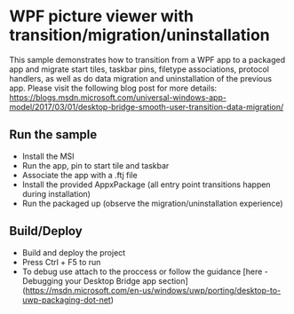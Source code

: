 # WPF picture viewer with transition/migration/uninstallation

This sample demonstrates how to transition from a WPF app to a packaged app and migrate start tiles, taskbar pins, filetype associations, protocol handlers, as well as do data migration and uninstallation of the previous app.
Please visit the following blog post for more details: https://blogs.msdn.microsoft.com/universal-windows-app-model/2017/03/01/desktop-bridge-smooth-user-transition-data-migration/


Run the sample
-------------------------------
 - Install the MSI 
 - Run the app, pin to start tile and taskbar
 - Associate the app with a .ftj file
 - Install the provided AppxPackage (all entry point transitions happen during installation)
 - Run the packaged up (observe the migration/uninstallation experience)
 
 Build/Deploy
 ------------------------------
 - Build and deploy the project
 - Press Ctrl + F5 to run
 - To debug use attach to the proccess or follow the guidance [here - Debugging your Desktop Bridge app section] (https://msdn.microsoft.com/en-us/windows/uwp/porting/desktop-to-uwp-packaging-dot-net)

 


  

